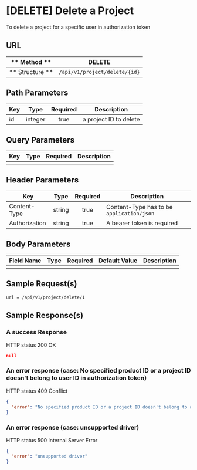 # [DELETE] Delete a Project  

To delete a project for a specific user in authorization token

## URL

| ** Method **    | DELETE                        | 
| --------------- | ----------------------------- | 
| ** Structure ** | `/api/v1/project/delete/{id}` |


## Path Parameters

| Key       | Type      | Required     | Description                     |
| --------- | :-------: | :----------: | ------------------------------- |
| id        | integer   | true         | a project ID to delete          |


## Query Parameters

| Key                | Type      | Required  | Description                   |
| ------------------ | :-------: | :-------: | ----------------------------- |
|                    |           |           |                               |


## Header Parameters

| Key                 | Type       | Required  | Description                                 |
| ------------------- | :--------: | :-------: | ------------------------------------------- |
| Content-Type        | string     | true      | Content-Type has to be `application/json`   |
| Authorization       | string     | true      | A bearer token is required                  |


## Body Parameters

| Field Name   | Type     | Required | Default Value   |  Description                  |
| ------------ | -------- | -------- | --------------- | ----------------------------- |
|              |          |          |                 |                               |


## Sample Request(s) 
```
url = /api/v1/project/delete/1
```

## Sample Response(s)
### A success Response
HTTP status 200 OK
```json
null
```

### An error response (case: No specified product ID or a project ID doesn't belong to user ID in authorization token)
HTTP status 409 Conflict
```json
{
  "error": "No specified product ID or a project ID doesn't belong to a user ID"
}
```

### An error response (case: unsupported driver)
HTTP status 500 Internal Server Error
```json
{
  "error": "unsupported driver"
}
```
